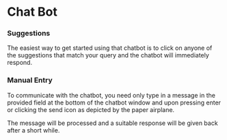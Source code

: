 # Chat Bot

### Suggestions

The easiest way to get started using that chatbot is to click on anyone of the suggestions that match your query and the chatbot will immediately respond.

### Manual Entry

To communicate with the chatbot, you need only type in a message in the provided field at the bottom of the chatbot window and upon pressing enter or clicking the send icon as depicted by the paper airplane.

The message will be processed and a suitable response will be given back after a short while.
